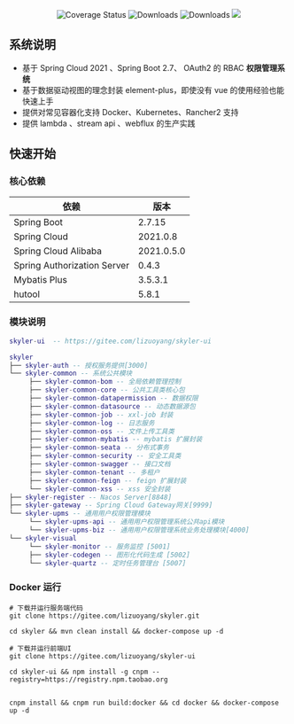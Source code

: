 <p align="center">
 <img src="https://img.shields.io/badge/Spring%20Cloud-2021-blue.svg" alt="Coverage Status">
 <img src="https://img.shields.io/badge/Spring%20Boot-2.7-blue.svg" alt="Downloads">
 <img src="https://img.shields.io/badge/Vue-3.2-blue.svg" alt="Downloads">
 <img src="https://img.shields.io/github/license/skyler-mesh/skyler"/>
</p>

## 系统说明

- 基于 Spring Cloud 2021 、Spring Boot 2.7、 OAuth2 的 RBAC **权限管理系统**
- 基于数据驱动视图的理念封装 element-plus，即使没有 vue 的使用经验也能快速上手
- 提供对常见容器化支持 Docker、Kubernetes、Rancher2 支持
- 提供 lambda 、stream api 、webflux 的生产实践

## 快速开始
### 核心依赖

| 依赖                          | 版本         |
|-----------------------------|------------|
| Spring Boot                 | 2.7.15     |
| Spring Cloud                | 2021.0.8   |
| Spring Cloud Alibaba        | 2021.0.5.0 |
| Spring Authorization Server | 0.4.3      |
| Mybatis Plus                | 3.5.3.1    |
| hutool                      | 5.8.1      |

### 模块说明

```lua
skyler-ui  -- https://gitee.com/lizuoyang/skyler-ui

skyler
├── skyler-auth -- 授权服务提供[3000]
└── skyler-common -- 系统公共模块
     ├── skyler-common-bom -- 全局依赖管理控制
     ├── skyler-common-core -- 公共工具类核心包
     ├── skyler-common-datapermission -- 数据权限
     ├── skyler-common-datasource -- 动态数据源包
     ├── skyler-common-job -- xxl-job 封装
     ├── skyler-common-log -- 日志服务
     ├── skyler-common-oss -- 文件上传工具类
     ├── skyler-common-mybatis -- mybatis 扩展封装
     ├── skyler-common-seata -- 分布式事务
     ├── skyler-common-security -- 安全工具类
     ├── skyler-common-swagger -- 接口文档
     ├── skyler-common-tenant -- 多租户
     ├── skyler-common-feign -- feign 扩展封装
     └── skyler-common-xss -- xss 安全封装
├── skyler-register -- Nacos Server[8848]
├── skyler-gateway -- Spring Cloud Gateway网关[9999]
└── skyler-upms -- 通用用户权限管理模块
     └── skyler-upms-api -- 通用用户权限管理系统公共api模块
     └── skyler-upms-biz -- 通用用户权限管理系统业务处理模块[4000]
└── skyler-visual
     └── skyler-monitor -- 服务监控 [5001]
     ├── skyler-codegen -- 图形化代码生成 [5002]
     └── skyler-quartz -- 定时任务管理台 [5007]
```


### Docker 运行

```
# 下载并运行服务端代码
git clone https://gitee.com/lizuoyang/skyler.git

cd skyler && mvn clean install && docker-compose up -d

# 下载并运行前端UI
git clone https://gitee.com/lizuoyang/skyler-ui

cd skyler-ui && npm install -g cnpm --registry=https://registry.npm.taobao.org


cnpm install && cnpm run build:docker && cd docker && docker-compose up -d
